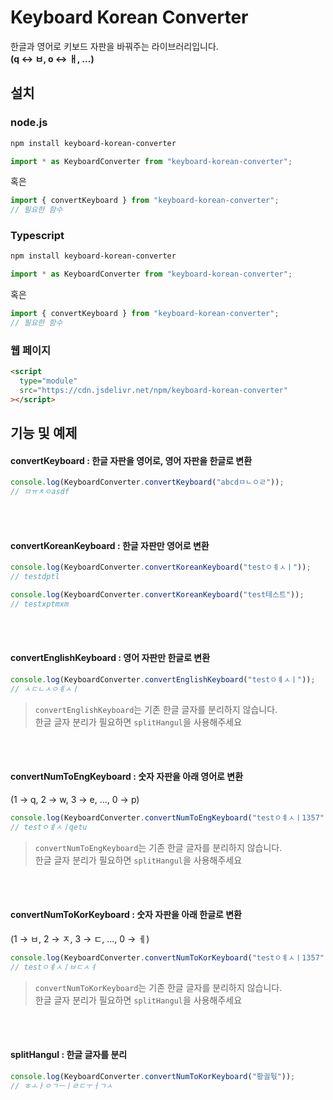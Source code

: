 # Keyboard Korean Converter

한글과 영어로 키보드 자판을 바꿔주는 라이브러리입니다.<br>
**(q ↔ ㅂ, o ↔ ㅐ, ...)**

## 설치

### node.js

```bash
npm install keyboard-korean-converter
```

```javascript
import * as KeyboardConverter from "keyboard-korean-converter";
```

혹은

```javascript
import { convertKeyboard } from "keyboard-korean-converter";
// 필요한 함수
```

### Typescript

```bash
npm install keyboard-korean-converter
```

```typescript
import * as KeyboardConverter from "keyboard-korean-converter";
```

혹은

```typescript
import { convertKeyboard } from "keyboard-korean-converter";
// 필요한 함수
```

### 웹 페이지

```html
<script
  type="module"
  src="https://cdn.jsdelivr.net/npm/keyboard-korean-converter"
></script>
```

## 기능 및 예제

#### convertKeyboard : 한글 자판을 영어로, 영어 자판을 한글로 변환

```javascript
console.log(KeyboardConverter.convertKeyboard("abcdㅁㄴㅇㄹ"));
// ㅁㅠㅊㅇasdf
```

<br><br>

#### convertKoreanKeyboard : 한글 자판만 영어로 변환

```javascript
console.log(KeyboardConverter.convertKoreanKeyboard("testㅇㅖㅅㅣ"));
// testdptl

console.log(KeyboardConverter.convertKoreanKeyboard("test테스트"));
// testxptmxm
```

<br><br>

#### convertEnglishKeyboard : 영어 자판만 한글로 변환

```javascript
console.log(KeyboardConverter.convertEnglishKeyboard("testㅇㅖㅅㅣ"));
// ㅅㄷㄴㅅㅇㅖㅅㅣ
```

> `convertEnglishKeyboard`는 기존 한글 글자를 분리하지 않습니다.<br>
> 한글 글자 분리가 필요하면 `splitHangul`을 사용해주세요

<br><br>

#### convertNumToEngKeyboard : 숫자 자판을 아래 영어로 변환

(1 → q, 2 → w, 3 → e, ..., 0 → p)

```javascript
console.log(KeyboardConverter.convertNumToEngKeyboard("testㅇㅖㅅㅣ1357"));
// testㅇㅖㅅㅣqetu
```

> `convertNumToEngKeyboard`는 기존 한글 글자를 분리하지 않습니다.<br>
> 한글 글자 분리가 필요하면 `splitHangul`을 사용해주세요

<br><br>

#### convertNumToKorKeyboard : 숫자 자판을 아래 한글로 변환

(1 → ㅂ, 2 → ㅈ, 3 → ㄷ, ..., 0 → ㅔ)

```javascript
console.log(KeyboardConverter.convertNumToKorKeyboard("testㅇㅖㅅㅣ1357"));
// testㅇㅖㅅㅣㅂㄷㅅㅕ
```

> `convertNumToKorKeyboard`는 기존 한글 글자를 분리하지 않습니다.<br>
> 한글 글자 분리가 필요하면 `splitHangul`을 사용해주세요

<br><br>

#### splitHangul : 한글 글자를 분리

```javascript
console.log(KeyboardConverter.convertNumToKorKeyboard("황긜둯"));
// ㅎㅗㅏㅇㄱㅡㅣㄹㄷㅜㅓㄱㅅ
```
